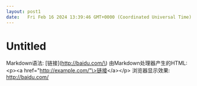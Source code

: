 ```yaml
---
layout: post1
date:   Fri Feb 16 2024 13:39:46 GMT+0000 (Coordinated Universal Time)
---
```

# Untitled

Markdown语法: \[链接\]\(http://baidu.com/\)
由Markdown处理器产生的HTML: <p\>\<a href="http://example.com/"\>链接</a\></p\>
浏览器显示效果: http://baidu.com/